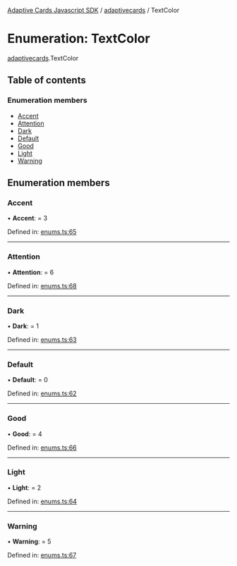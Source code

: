 [Adaptive Cards Javascript SDK](../README.md) / [adaptivecards](../modules/adaptivecards.md) / TextColor

# Enumeration: TextColor

[adaptivecards](../modules/adaptivecards.md).TextColor

## Table of contents

### Enumeration members

- [Accent](adaptivecards.textcolor.md#accent)
- [Attention](adaptivecards.textcolor.md#attention)
- [Dark](adaptivecards.textcolor.md#dark)
- [Default](adaptivecards.textcolor.md#default)
- [Good](adaptivecards.textcolor.md#good)
- [Light](adaptivecards.textcolor.md#light)
- [Warning](adaptivecards.textcolor.md#warning)

## Enumeration members

### Accent

• **Accent**: = 3

Defined in: [enums.ts:65](https://github.com/microsoft/AdaptiveCards/blob/0938a1f10/source/nodejs/adaptivecards/src/enums.ts#L65)

___

### Attention

• **Attention**: = 6

Defined in: [enums.ts:68](https://github.com/microsoft/AdaptiveCards/blob/0938a1f10/source/nodejs/adaptivecards/src/enums.ts#L68)

___

### Dark

• **Dark**: = 1

Defined in: [enums.ts:63](https://github.com/microsoft/AdaptiveCards/blob/0938a1f10/source/nodejs/adaptivecards/src/enums.ts#L63)

___

### Default

• **Default**: = 0

Defined in: [enums.ts:62](https://github.com/microsoft/AdaptiveCards/blob/0938a1f10/source/nodejs/adaptivecards/src/enums.ts#L62)

___

### Good

• **Good**: = 4

Defined in: [enums.ts:66](https://github.com/microsoft/AdaptiveCards/blob/0938a1f10/source/nodejs/adaptivecards/src/enums.ts#L66)

___

### Light

• **Light**: = 2

Defined in: [enums.ts:64](https://github.com/microsoft/AdaptiveCards/blob/0938a1f10/source/nodejs/adaptivecards/src/enums.ts#L64)

___

### Warning

• **Warning**: = 5

Defined in: [enums.ts:67](https://github.com/microsoft/AdaptiveCards/blob/0938a1f10/source/nodejs/adaptivecards/src/enums.ts#L67)
